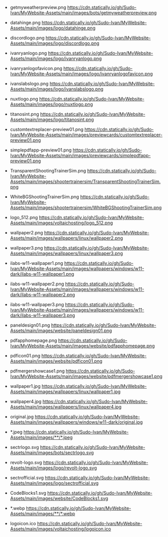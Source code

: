 - getmyweatherpreview.png
  https://cdn.statically.io/gh/Sudo-Ivan/MyWebsite-Assets/main/images/bots/getmyweatherpreview.png

- datahinge.png
  https://cdn.statically.io/gh/Sudo-Ivan/MyWebsite-Assets/main/images/logo/datahinge.png

- discordlogo.png
  https://cdn.statically.io/gh/Sudo-Ivan/MyWebsite-Assets/main/images/logo/discordlogo.png

- ivanryanlogo.png
  https://cdn.statically.io/gh/Sudo-Ivan/MyWebsite-Assets/main/images/logo/ivanryanlogo.png

- ivanryanlogofavicon.png
  https://cdn.statically.io/gh/Sudo-Ivan/MyWebsite-Assets/main/images/logo/ivanryanlogofavicon.png

- ivanslabslogo.png
  https://cdn.statically.io/gh/Sudo-Ivan/MyWebsite-Assets/main/images/logo/ivanslabslogo.png

- nuxtlogo.png
  https://cdn.statically.io/gh/Sudo-Ivan/MyWebsite-Assets/main/images/logo/nuxtlogo.png

- titanosint.png
  https://cdn.statically.io/gh/Sudo-Ivan/MyWebsite-Assets/main/images/logo/titanosint.png

- customtextreplacer-preview01.png
  https://cdn.statically.io/gh/Sudo-Ivan/MyWebsite-Assets/main/images/previewcards/customtextreplacer-preview01.png

- simplepdfapp-preview01.png
  https://cdn.statically.io/gh/Sudo-Ivan/MyWebsite-Assets/main/images/previewcards/simplepdfapp-preview01.png

- TransparentShootingTrainerSim.png
  https://cdn.statically.io/gh/Sudo-Ivan/MyWebsite-Assets/main/images/shootertrainersim/TransparentShootingTrainerSim.png

- WhiteBGShootingTrainerSim.png
  https://cdn.statically.io/gh/Sudo-Ivan/MyWebsite-Assets/main/images/shootertrainersim/WhiteBGShootingTrainerSim.png

- logo_512.png
  https://cdn.statically.io/gh/Sudo-Ivan/MyWebsite-Assets/main/images/voltaichosting/logo_512.png

- wallpaper2.png
  https://cdn.statically.io/gh/Sudo-Ivan/MyWebsite-Assets/main/images/wallpapers/linux/wallpaper2.png

- wallpaper3.png
  https://cdn.statically.io/gh/Sudo-Ivan/MyWebsite-Assets/main/images/wallpapers/linux/wallpaper3.png

- ilabs-w11-wallpaper1.png
  https://cdn.statically.io/gh/Sudo-Ivan/MyWebsite-Assets/main/images/wallpapers/windows/w11-dark/ilabs-w11-wallpaper1.png

- ilabs-w11-wallpaper2.png
  https://cdn.statically.io/gh/Sudo-Ivan/MyWebsite-Assets/main/images/wallpapers/windows/w11-dark/ilabs-w11-wallpaper2.png

- ilabs-w11-wallpaper3.png
  https://cdn.statically.io/gh/Sudo-Ivan/MyWebsite-Assets/main/images/wallpapers/windows/w11-dark/ilabs-w11-wallpaper3.png

- paneldesign01.png
  https://cdn.statically.io/gh/Sudo-Ivan/MyWebsite-Assets/main/images/website/paneldesign01.png

- pdfapphomepage.png
  https://cdn.statically.io/gh/Sudo-Ivan/MyWebsite-Assets/main/images/website/pdfapphomepage.png

- pdficon01.png
  https://cdn.statically.io/gh/Sudo-Ivan/MyWebsite-Assets/main/images/website/pdficon01.png

- pdfmergershowcase1.png
  https://cdn.statically.io/gh/Sudo-Ivan/MyWebsite-Assets/main/images/website/pdfmergershowcase1.png

- wallpaper1.jpg
  https://cdn.statically.io/gh/Sudo-Ivan/MyWebsite-Assets/main/images/wallpapers/linux/wallpaper1.jpg

- wallpaper4.jpg
  https://cdn.statically.io/gh/Sudo-Ivan/MyWebsite-Assets/main/images/wallpapers/linux/wallpaper4.jpg

- original.jpg
  https://cdn.statically.io/gh/Sudo-Ivan/MyWebsite-Assets/main/images/wallpapers/windows/w11-dark/original.jpg

- *.jpeg
  https://cdn.statically.io/gh/Sudo-Ivan/MyWebsite-Assets/main/images/**/*.jpeg

- sectrlogo.svg
  https://cdn.statically.io/gh/Sudo-Ivan/MyWebsite-Assets/main/images/bots/sectrlogo.svg

- revolt-logo.svg
  https://cdn.statically.io/gh/Sudo-Ivan/MyWebsite-Assets/main/images/logo/revolt-logo.svg

- sectrofficial.svg
  https://cdn.statically.io/gh/Sudo-Ivan/MyWebsite-Assets/main/images/logo/sectrofficial.svg

- CodeBlocks1.svg
  https://cdn.statically.io/gh/Sudo-Ivan/MyWebsite-Assets/main/images/website/CodeBlocks1.svg

- *.webp
  https://cdn.statically.io/gh/Sudo-Ivan/MyWebsite-Assets/main/images/**/*.webp

- logoicon.ico
  https://cdn.statically.io/gh/Sudo-Ivan/MyWebsite-Assets/main/images/voltaichosting/logoicon.ico


